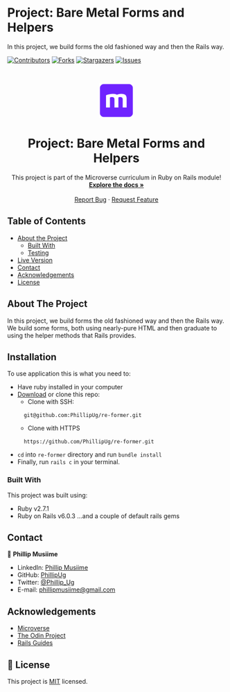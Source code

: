 # Project: Bare Metal Forms and Helpers

In this project, we build forms the old fashioned way and then the Rails way.


<!--
*** Thanks for checking out this README Template. If you have a suggestion that would
*** make this better, please fork the repo and create a pull request or simply open
*** an issue with the tag "enhancement".
*** Thanks again! Now go create something AMAZING! :D
-->

<!-- PROJECT SHIELDS -->
<!--
*** I'm using markdown "reference style" links for readability.
*** Reference links are enclosed in brackets [ ] instead of parentheses ( ).
*** See the bottom of this document for the declaration of the reference variables
*** for contributors-url, forks-url, etc. This is an optional, concise syntax you may use.
*** https://www.markdownguide.org/basic-syntax/#reference-style-links
-->
[![Contributors][contributors-shield]][contributors-url]
[![Forks][forks-shield]][forks-url]
[![Stargazers][stars-shield]][stars-url]
[![Issues][issues-shield]][issues-url]


<!-- PROJECT LOGO -->
<br />
<p align="center">
  <a href="https://github.com/PhillipUg/re-former">
    <img src="app/assets/images/microverse.png" alt="Logo" width="80" height="80">
  </a>

  <h1 align="center">Project: Bare Metal Forms and Helpers</h1>

  <p align="center">
    This project is part of the Microverse curriculum in Ruby on Rails module!
    <br />
    <a href="https://github.com/PhillipUg/re-former"><strong>Explore the docs »</strong></a>
    <br />
    <br />
    <a href="https://github.com/PhillipUg/re-former/issues">Report Bug</a>
    ·
    <a href="https://github.com/PhillipUg/re-former/issues">Request Feature</a>
  </p>
</p>

<!-- TABLE OF CONTENTS -->
## Table of Contents

* [About the Project](#about-the-project)
  * [Built With](#built-with)
  * [Testing](#testing)
* [Live Version](#live-version)
* [Contact](#contact)
* [Acknowledgements](#acknowledgements)
* [License](#license)

<!-- ABOUT THE PROJECT -->
## About The Project

In this project, we build forms the old fashioned way and then the Rails way. We build some forms, both using nearly-pure HTML and then graduate to using the helper methods that Rails provides.


<!-- ABOUT THE PROJECT -->
## Installation

To use application this is what you need to:
* Have ruby installed in your computer
* [Download](https://github.com/PhillipUg/re-former/archive/master.zip) or clone this repo:
  - Clone with SSH:
  ```
    git@github.com:PhillipUg/re-former.git
  ```
  - Clone with HTTPS
  ```
    https://github.com/PhillipUg/re-former.git
  ```
* `cd` into `re-former` directory and run `bundle install`
* Finally, run `rails c` in your terminal.



### Built With
This project was built using:
* Ruby v2.7.1
* Ruby on Rails v6.0.3
...and a couple of default rails gems


<!-- CONTACT -->
## Contact

👤 **Phillip Musiime**

- LinkedIn: [Phillip Musiime](https://www.linkedin.com/in/phillip-musiime-74657019a/)
- GitHub: [PhillipUg](https://github.com/PhillipUg)
- Twitter: [@Phillip_Ug](https://twitter.com/Phillip_Ug)
- E-mail: phillipmusiime@gmail.com

<!-- ACKNOWLEDGEMENTS -->
## Acknowledgements
* [Microverse](https://www.microverse.org/)
* [The Odin Project](https://www.theodinproject.com/courses/ruby-on-rails/lessons/building-with-active-record-ruby-on-rails)
* [Rails Guides](https://guides.rubyonrails.org)

<!-- MARKDOWN LINKS & IMAGES -->
<!-- https://www.markdownguide.org/basic-syntax/#reference-style-links -->
[contributors-shield]: https://img.shields.io/github/contributors/PhillipUg/re-former.svg?style=flat-square
[contributors-url]: https://github.com/PhillipUg/re-former/graphs/contributors
[forks-shield]: https://img.shields.io/github/forks/PhillipUg/re-former.svg?style=flat-square
[forks-url]: https://github.com/PhillipUg/re-former/network/members
[stars-shield]: https://img.shields.io/github/stars/PhillipUg/re-former.svg?style=flat-square
[stars-url]: https://github.com/PhillipUg/re-former/stargazers
[issues-shield]: https://img.shields.io/github/issues/PhillipUg/re-former.svg?style=flat-square
[issues-url]: https://github.com/PhillipUg/re-former/issues


## 📝 License

This project is [MIT](https://opensource.org/licenses/MIT) licensed.

